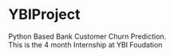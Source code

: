 # YBIProject

Python Based Bank Customer Churn Prediction.       
This is the 4 month Internship at YBI Foudation 

